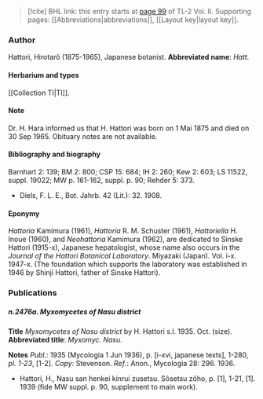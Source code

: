 > [!cite] BHL link: this entry starts at [page 99](https://www.biodiversitylibrary.org/page/33068341) of TL-2 Vol. II.
> Supporting pages: [[Abbreviations|abbreviations]], [[Layout key|layout key]].

### Author

Hattori, Hirotarô (1875-1965), Japanese botanist. 
**Abbreviated name**: *Hatt.*

#### Herbarium and types

[[Collection TI|TI]].

#### Note

Dr. H. Hara informed us that H. Hattori was born on 1 Mai 1875 and died on 30 Sep 1965. Obituary notes are not available.

#### Bibliography and biography

Barnhart 2: 139; BM 2: 800; CSP 15: 684; IH 2: 260; Kew 2: 603; LS 11522, suppl. 19022; MW p. 161-162, suppl. p. 90; Rehder 5: 373.
- Diels, F. L. E., Bot. Jahrb. 42 (Lit.): 32. 1908.

#### Eponymy

*Hattoria* Kamimura (1961), *Hattoria* R. M. Schuster (1961), *Hattoriella* H. Inoue (1960), and *Neohattoria* Kamimura (1962), are dedicated to Sinske Hattori (1915-x), Japanese hepatologist, whose name also occurs in the *Journal of the Hattori Botanical Laboratory*. Miyazaki (Japan). Vol. i-x. 1947-x. (The foundation which supports the laboratory was established in 1946 by Shinji Hattori, father of Sinske Hattori).

### Publications

##### n.2476a. Myxomycetes of Nasu district

**Title**
*Myxomycetes of Nasu district* by H. Hattori s.l. 1935. Oct. (size).
**Abbreviated title**: *Myxomyc. Nasu*.

**Notes**
*Publ*.: 1935 (Mycologia 1 Jun 1936), p. \[i-xvi, japanese texts\], 1-280, *pl. 1-23*, \[1-2\]. *Copy*: Stevenson.
*Ref*.: Anon., Mycologia 28: 296. 1936.
- Hattori, H., Nasu san henkei kinrui zusetsu. Sôsetsu zôho, p. \[1\], 1-21, \[1\]. 1939 (fide MW suppl. p. 90, supplement to main work).


